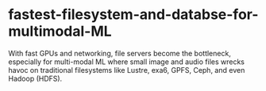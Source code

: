 # fastest-filesystem-and-databse-for-multimodal-ML
With fast GPUs and networking, file servers become the bottleneck, especially for multi-modal ML where small image and audio files wrecks havoc on traditional filesystems like Lustre, exa6, GPFS, Ceph, and even Hadoop (HDFS). 
